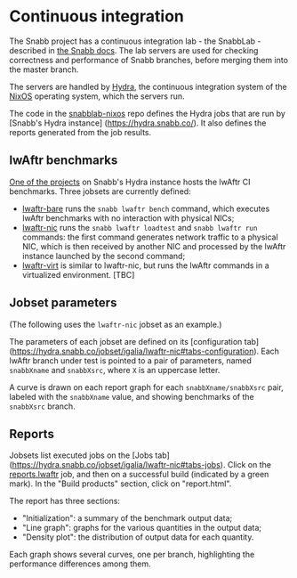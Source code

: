 # Continuous integration

The Snabb project has a continuous integration lab - the SnabbLab - described
in [the Snabb docs](http://snabbco.github.io/#snabblab). The lab servers are
used for checking correctness and performance of Snabb branches, before merging
them into the master branch.

The servers are handled by [Hydra](https://nixos.org/hydra/), the continuous
integration system of the [NixOS](http://nixos.org/) operating system, which
the servers run.

The code in the [snabblab-nixos](https://github.com/snabblab/snabblab-nixos)
repo defines the Hydra jobs that are run by [Snabb's Hydra instance]
(https://hydra.snabb.co/). It also defines the reports generated from the job
results.

## lwAftr benchmarks

[One of the projects](https://hydra.snabb.co/project/igalia) on Snabb's Hydra
instance hosts the lwAftr CI benchmarks. Three jobsets are currently defined:

- [lwaftr-bare](https://hydra.snabb.co/jobset/igalia/lwaftr-bare) runs the
  `snabb lwaftr bench` command, which executes lwAftr benchmarks with no
  interaction with physical NICs;
- [lwaftr-nic](https://hydra.snabb.co/jobset/igalia/lwaftr-nic) runs the
  `snabb lwaftr loadtest` and `snabb lwaftr run` commands: the first command
  generates network traffic to a physical NIC, which is then received by
  another NIC and processed by the lwAftr instance launched by the second
  command;
- [lwaftr-virt](https://hydra.snabb.co/jobset/igalia/lwaftr-nic) is similar to
  lwaftr-nic, but runs the lwAftr commands in a virtualized environment. [TBC]

## Jobset parameters

(The following uses the `lwaftr-nic` jobset as an example.)

The parameters of each jobset are defined on its [configuration tab]
(https://hydra.snabb.co/jobset/igalia/lwaftr-nic#tabs-configuration). Each
lwAftr branch under test is pointed to a pair of parameters, named `snabbXname`
and `snabbXsrc`, where `X` is an uppercase letter.

A curve is drawn on each report graph for each `snabbXname/snabbXsrc` pair,
labeled with the `snabbXname` value, and showing benchmarks of the `snabbXsrc`
branch.

## Reports

Jobsets list executed jobs on the [Jobs tab]
(https://hydra.snabb.co/jobset/igalia/lwaftr-nic#tabs-jobs). Click on the
[reports.lwaftr](https://hydra.snabb.co/job/igalia/lwaftr-nic/reports.lwaftr)
job, and then on a successful build (indicated by a green mark). In the "Build
products" section, click on "report.html".

The report has three sections:

- "Initialization": a summary of the benchmark output data;
- "Line graph": graphs for the various quantities in the output data;
- "Density plot": the distribution of output data for each quantity.

Each graph shows several curves, one per branch, highlighting the performance
differences among them.
